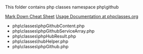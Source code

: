 This folder contains php classes namespace php\github

[Mark Down Cheat Sheet](https://github.com/adam-p/markdown-here/wiki/Markdown-Cheatsheet)
[Usage Documentation at phpclasses.org](https://www.phpclasses.org/package/11581-PHP-Get-responses-to-requests-to-the-Github-API.html)

* php\classes\phpGithubContent.php
* php\classes\phpGithubServiceArray.php
* php\classes\phpHubResult.php
* php\classes\hubHelper.php
* php\classes\phpGithub.php
